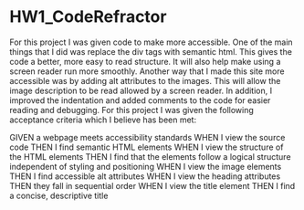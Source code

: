 # HW1_CodeRefractor

For this project I was given code to make more accessible. One of the main things that I did was replace the div tags with semantic html. This gives the code a better, more easy to read structure. It will also help make using a screen reader run more smoothly. Another way that I made this site more accessible was by adding alt attributes to the images. This will allow the image description to be read allowed by a screen reader. In addition, I improved the indentation and added comments to the code for easier reading and debugging. For this project I was given the following acceptance criteria which I believe has been met:

GIVEN a webpage meets accessibility standards
WHEN I view the source code
THEN I find semantic HTML elements
WHEN I view the structure of the HTML elements
THEN I find that the elements follow a logical structure independent of styling and positioning
WHEN I view the image elements
THEN I find accessible alt attributes
WHEN I view the heading attributes
THEN they fall in sequential order
WHEN I view the title element
THEN I find a concise, descriptive title

